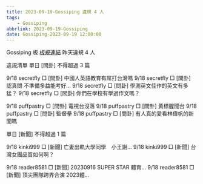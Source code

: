 ```yaml
---
title: 2023-09-19-Gossiping 違規 4 人
tags:
    - Gossiping
abbrlink: 2023-09-19-Gossiping
date: Gossiping-2023-09-19 12:00:00
---
```

Gossiping 板 [板規連結](https://www.ptt.cc/bbs/Gossiping/M.1637425085.A.07D.html)
昨天違規 4 人
<!-- more -->

違規清單
單日 [問卦] 不得超過 3 篇

9/18 secretfly □ [問卦] 中國人英語教育有屌打台灣嗎
9/18 secretfly □ [問卦] 認真問 不準備多益能考好…
9/18 secretfly □ [問卦] 學測英文佳作的英文有多猛？
9/18 secretfly □ [問卦] 你們在學校有學過作文嗎？

9/18 puffpastry □ [問卦] 電視台沒落
9/18 puffpastry □ [問卦] 黃標腥聞台
9/18 puffpastry □ [問卦] 監督拳
9/18 puffpastry □ [問卦] 有人真的愛看林偉帆的新聞嗎

單日 [新聞] 不得超過 1 篇

9/18 kinki999 □ [新聞] 亡妻出軌大學同學　小王謝…
9/18 kinki999 □ [新聞] 台灣女團品質如何啊？

9/18 reader8581 □ [新聞] 20230916 SUPER STAR 體育…
9/18 reader8581 □ [新聞] 頂尖團隊跨界合演 2023體…